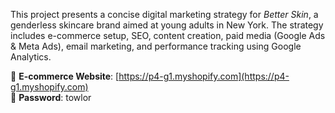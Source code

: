 This project presents a concise digital marketing strategy for *Better Skin*, a genderless skincare brand aimed at young adults in New York. The strategy includes e-commerce setup, SEO, 
content creation, paid media (Google Ads & Meta Ads), email marketing, and performance tracking using Google Analytics.

🔗 **E-commerce Website**: [https://p4-g1.myshopify.com](https://p4-g1.myshopify.com)  
🔐 **Password**: towlor
